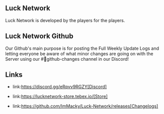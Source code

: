 ##  Luck Network 

Luck Network is developed by the players for the players.

## Luck Network Github

Our Github's main purpose is for posting the Full Weekly Update Logs and letting everyone be aware of what minor changes are going on with the Server using our #📃github-changes channel in our Discord!

## Links

* link:https://discord.gg/eRpvv9RGZY[Discord]

* link:https://lucknetwork-store.tebex.io/[Store]

* link:https://github.com/ImMacky/Luck-Network/releases[Changelogs]
